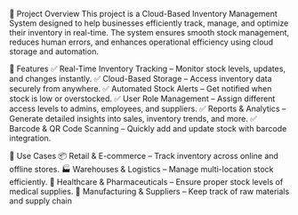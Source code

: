 📌 Project Overview
This project is a Cloud-Based Inventory Management System designed to help businesses efficiently track, manage, and optimize their inventory in real-time. The system ensures smooth stock management, reduces human errors, and enhances operational efficiency using cloud storage and automation.

🚀 Features
✅ Real-Time Inventory Tracking – Monitor stock levels, updates, and changes instantly.
✅ Cloud-Based Storage – Access inventory data securely from anywhere.
✅ Automated Stock Alerts – Get notified when stock is low or overstocked.
✅ User Role Management – Assign different access levels to admins, employees, and suppliers.
✅ Reports & Analytics – Generate detailed insights into sales, inventory trends, and more.
✅ Barcode & QR Code Scanning – Quickly add and update stock with barcode integration.

🎯 Use Cases
📦 Retail & E-commerce – Track inventory across online and offline stores.
🏭 Warehouses & Logistics – Manage multi-location stock efficiently.
💊 Healthcare & Pharmaceuticals – Ensure proper stock levels of medical supplies.
🔧 Manufacturing & Suppliers – Keep track of raw materials and supply chain
